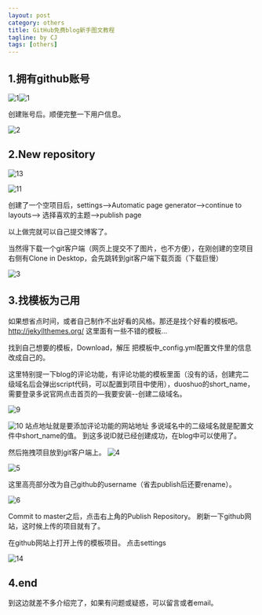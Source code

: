 ```yaml
---
layout: post
category: others
title: GitHub免费blog新手图文教程
tagline: by CJ
tags: [others]
---
```

  
## 1.拥有github账号

<img alt="1" style="float:left" src="http://charlescj.github.io/assets/themes/Snail/img/firstGitHubBlog/1.png" />

![1](http://charlescj.github.io/assets/themes/Snail/img/firstGitHubBlog/1.png)

  创建账号后。顺便完整一下用户信息。

<!--more-->

![2](http://charlescj.github.io/assets/themes/Snail/img/firstGitHubBlog/2.png)

  
## 2.New repository

![13](http://charlescj.github.io/assets/themes/Snail/img/firstGitHubBlog/13.jpg)

![11](http://charlescj.github.io/assets/themes/Snail/img/firstGitHubBlog/11.png)

  创建了一个空项目后，settings-->Automatic page generator-->continue to layouts-->
  选择喜欢的主题-->publish page

  以上做完就可以自己提交博客了。

  当然得下载一个git客户端（网页上提交不了图片，也不方便），在刚创建的空项目右侧有Clone in Desktop，会先跳转到git客户端下载页面（下载巨慢）

![3](http://charlescj.github.io/assets/themes/Snail/img/firstGitHubBlog/3.png)
  
## 3.找模板为己用
如果想省点时间，或者自己制作不出好看的风格。那还是找个好看的模板吧。
http://jekyllthemes.org/
这里面有一些不错的模板…

找到自己想要的模板，Download，解压
把模板中_config.yml配置文件里的信息改成自己的。

这里特别提一下blog的评论功能，有评论功能的模板里面（没有的话，创建完二级域名后会弹出script代码，可以配置到项目中使用），duoshuo的short_name，需要登录多说官网点击首页的—我要安装--创建二级域名。

![9](http://charlescj.github.io/assets/themes/Snail/img/firstGitHubBlog/9.jpg)

![10](http://charlescj.github.io/assets/themes/Snail/img/firstGitHubBlog/10.jpg)
站点地址就是要添加评论功能的网站地址
多说域名中的二级域名就是配置文件中short_name的值。
到这多说ID就已经创建成功，在blog中可以使用了。

然后拖拽项目放到git客户端上。
![4](http://charlescj.github.io/assets/themes/Snail/img/firstGitHubBlog/4.png)

![5](http://charlescj.github.io/assets/themes/Snail/img/firstGitHubBlog/5.png)

这里高亮部分改为自己github的username（省去publish后还要rename）。

![6](http://charlescj.github.io/assets/themes/Snail/img/firstGitHubBlog/6.png)

Commit to master之后，点击右上角的Publish Repository。
刷新一下github网站，这时候上传的项目就有了。

在github网站上打开上传的模板项目。
点击settings

![14](http://charlescj.github.io/assets/themes/Snail/img/firstGitHubBlog/14.png)
  
## 4.end

到这边就差不多介绍完了，如果有问题或疑惑，可以留言或者email。
